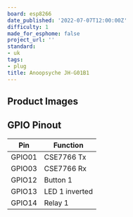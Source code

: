 ```yaml
---
board: esp8266
date_published: '2022-07-07T12:00:00Z'
difficulty: 1
made_for_esphome: false
project_url: ''
standard:
- uk
tags:
- plug
title: Anoopsyche JH-G01B1
---
```


## Product Images

## GPIO Pinout

| Pin    | Function       |
| ------ | -------------- |
| GPIO01 | CSE7766 Tx     |
| GPIO03 | CSE7766 Rx     |
| GPIO12 | Button 1       |
| GPIO13 | LED 1 inverted |
| GPIO14 | Relay 1        |
